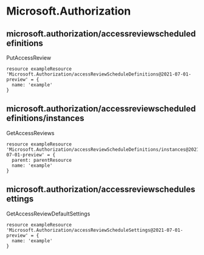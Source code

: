 # Microsoft.Authorization

## microsoft.authorization/accessreviewscheduledefinitions

PutAccessReview
```bicep
resource exampleResource 'Microsoft.Authorization/accessReviewScheduleDefinitions@2021-07-01-preview' = {
  name: 'example'
}
```

## microsoft.authorization/accessreviewscheduledefinitions/instances

GetAccessReviews
```bicep
resource exampleResource 'Microsoft.Authorization/accessReviewScheduleDefinitions/instances@2021-07-01-preview' = {
  parent: parentResource 
  name: 'example'
}
```

## microsoft.authorization/accessreviewschedulesettings

GetAccessReviewDefaultSettings
```bicep
resource exampleResource 'Microsoft.Authorization/accessReviewScheduleSettings@2021-07-01-preview' = {
  name: 'example'
}
```
